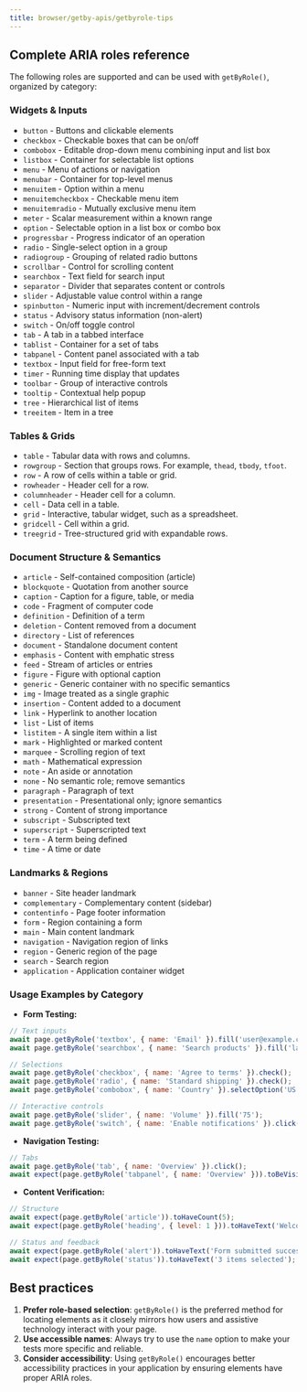 ```yaml
---
title: browser/getby-apis/getbyrole-tips
---
```


## Complete ARIA roles reference

The following roles are supported and can be used with `getByRole()`, organized by category:

### Widgets & Inputs

- `button` - Buttons and clickable elements
- `checkbox` - Checkable boxes that can be on/off
- `combobox` - Editable drop-down menu combining input and list box
- `listbox` - Container for selectable list options
- `menu` - Menu of actions or navigation
- `menubar` - Container for top-level menus
- `menuitem` - Option within a menu
- `menuitemcheckbox` - Checkable menu item
- `menuitemradio` - Mutually exclusive menu item
- `meter` - Scalar measurement within a known range
- `option` - Selectable option in a list box or combo box
- `progressbar` - Progress indicator of an operation
- `radio` - Single-select option in a group
- `radiogroup` - Grouping of related radio buttons
- `scrollbar` - Control for scrolling content
- `searchbox` - Text field for search input
- `separator` - Divider that separates content or controls
- `slider` - Adjustable value control within a range
- `spinbutton` - Numeric input with increment/decrement controls
- `status` - Advisory status information (non-alert)
- `switch` - On/off toggle control
- `tab` - A tab in a tabbed interface
- `tablist` - Container for a set of tabs
- `tabpanel` - Content panel associated with a tab
- `textbox` - Input field for free-form text
- `timer` - Running time display that updates
- `toolbar` - Group of interactive controls
- `tooltip` - Contextual help popup
- `tree` - Hierarchical list of items
- `treeitem` - Item in a tree

### Tables & Grids

- `table` - Tabular data with rows and columns.
- `rowgroup` - Section that groups rows. For example, `thead`, `tbody`, `tfoot`.
- `row` - A row of cells within a table or grid.
- `rowheader` - Header cell for a row.
- `columnheader` - Header cell for a column.
- `cell` - Data cell in a table.
- `grid` - Interactive, tabular widget, such as a spreadsheet.
- `gridcell` - Cell within a grid.
- `treegrid` - Tree-structured grid with expandable rows.

### Document Structure & Semantics

- `article` - Self-contained composition (article)
- `blockquote` - Quotation from another source
- `caption` - Caption for a figure, table, or media
- `code` - Fragment of computer code
- `definition` - Definition of a term
- `deletion` - Content removed from a document
- `directory` - List of references
- `document` - Standalone document content
- `emphasis` - Content with emphatic stress
- `feed` - Stream of articles or entries
- `figure` - Figure with optional caption
- `generic` - Generic container with no specific semantics
- `img` - Image treated as a single graphic
- `insertion` - Content added to a document
- `link` - Hyperlink to another location
- `list` - List of items
- `listitem` - A single item within a list
- `mark` - Highlighted or marked content
- `marquee` - Scrolling region of text
- `math` - Mathematical expression
- `note` - An aside or annotation
- `none` - No semantic role; remove semantics
- `paragraph` - Paragraph of text
- `presentation` - Presentational only; ignore semantics
- `strong` - Content of strong importance
- `subscript` - Subscripted text
- `superscript` - Superscripted text
- `term` - A term being defined
- `time` - A time or date

### Landmarks & Regions

- `banner` - Site header landmark
- `complementary` - Complementary content (sidebar)
- `contentinfo` - Page footer information
- `form` - Region containing a form
- `main` - Main content landmark
- `navigation` - Navigation region of links
- `region` - Generic region of the page
- `search` - Search region
- `application` - Application container widget

### Usage Examples by Category

- **Form Testing:**

<!-- md-k6:skip -->
<!-- eslint-skip -->

```javascript
// Text inputs
await page.getByRole('textbox', { name: 'Email' }).fill('user@example.com');
await page.getByRole('searchbox', { name: 'Search products' }).fill('laptop');

// Selections
await page.getByRole('checkbox', { name: 'Agree to terms' }).check();
await page.getByRole('radio', { name: 'Standard shipping' }).check();
await page.getByRole('combobox', { name: 'Country' }).selectOption('US');

// Interactive controls
await page.getByRole('slider', { name: 'Volume' }).fill('75');
await page.getByRole('switch', { name: 'Enable notifications' }).click();
```

- **Navigation Testing:**

<!-- md-k6:skip -->
<!-- eslint-skip -->

```javascript
// Tabs
await page.getByRole('tab', { name: 'Overview' }).click();
await expect(page.getByRole('tabpanel', { name: 'Overview' })).toBeVisible();
```

- **Content Verification:**

<!-- md-k6:skip -->
<!-- eslint-skip -->

```javascript
// Structure
await expect(page.getByRole('article')).toHaveCount(5);
await expect(page.getByRole('heading', { level: 1 })).toHaveText('Welcome');

// Status and feedback
await expect(page.getByRole('alert')).toHaveText('Form submitted successfully');
await expect(page.getByRole('status')).toHaveText('3 items selected');
```

## Best practices

1. **Prefer role-based selection**: `getByRole()` is the preferred method for locating elements as it closely mirrors how users and assistive technology interact with your page.
1. **Use accessible names**: Always try to use the `name` option to make your tests more specific and reliable.
1. **Consider accessibility**: Using `getByRole()` encourages better accessibility practices in your application by ensuring elements have proper ARIA roles.